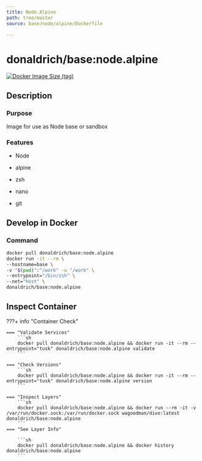 ```yaml
---
title: Node.Alpine
path: tree/master
source: base/node/alpine/Dockerfile

---
```


# donaldrich/base:node.alpine

[![Docker Image Size (tag)](https://img.shields.io/docker/image-size/donaldrich/base/node.alpine?color=blue&label=size&logo=docker&style=flat-square)](https://hub.docker.com/r/donaldrich/base/node.alpine)

## Description

### Purpose

Image for use as Node base or sandbox

### Features

- Node

- alpine

- zsh

- nano

- git

## Develop in Docker

### Command

```sh
docker pull donaldrich/base:node.alpine
docker run -it --rm \
--hostname=base \
-v "$(pwd)":"/work" -w "/work" \
--entrypoint="/bin/zsh" \
--net="host" \
donaldrich/base:node.alpine
```

## Inspect Container

???+ info "Container Check"

    === "Validate Services"
        ```sh
        docker pull donaldrich/base:node.alpine && docker run -it --rm --entrypoint="tusk" donaldrich/base:node.alpine validate
        ```

    === "Check Versions"
        ```sh
        docker pull donaldrich/base:node.alpine && docker run -it --rm --entrypoint="tusk" donaldrich/base:node.alpine version
        ```

    === "Inspect Layers"
        ```sh
        docker pull donaldrich/base:node.alpine && docker run --rm -it -v /var/run/docker.sock:/var/run/docker.sock wagoodman/dive:latest donaldrich/base:node.alpine
        ```
    === "See Layer Info"

        ```sh
        docker pull donaldrich/base:node.alpine && docker history donaldrich/base:node.alpine
        ```
